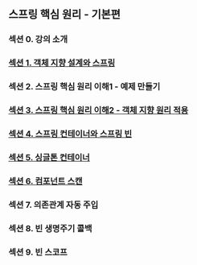 ## 스프링 핵심 원리 - 기본편

### 섹션 0. 강의 소개

### <a href="섹션 1. 객체 지향 설계와 스프링.md">섹션 1. 객체 지향 설계와 스프링</a>

### 섹션 2. 스프링 핵심 원리 이해1 - 예제 만들기

### <a href="섹션 3. 스프링 핵심 원리 이해2 - 객체 지향 원리 적용.md">섹션 3. 스프링 핵심 원리 이해2 - 객체 지향 원리 적용</a>

### <a href="섹션 4. 스프링 컨테이너와 스프링 빈.md">섹션 4. 스프링 컨테이너와 스프링 빈</a>

### <a href="섹션 5. 싱글톤 컨테이너.md">섹션 5. 싱글톤 컨테이너</a>

### <a href="섹션 6. 컴포넌트 스캔.md">섹션 6. 컴포넌트 스캔</a>

### 섹션 7. 의존관계 자동 주입

### 섹션 8. 빈 생명주기 콜백

### 섹션 9. 빈 스코프
